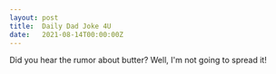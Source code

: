 ```yaml
---
layout: post
title:  Daily Dad Joke 4U
date:   2021-08-14T00:00:00Z
---
```

Did you hear the rumor about butter? Well, I'm not going to spread it!
